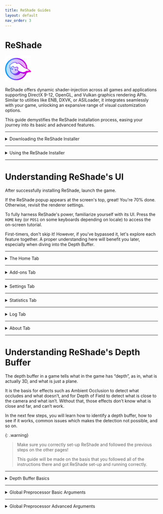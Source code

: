 ```yaml
---
title: ReShade Guides
layout: default
nav_order: 3
---
```


# ReShade

<img style="max-width:17%" src="./images/rs_gradiant.png"/>

ReShade offers dynamic shader-injection across all games and applications supporting DirectX 9-12, OpenGL, and Vulkan graphics rendering APIs. Similar to utilities like ENB, DXVK, or ASILoader, it integrates seamlessly with your game, unlocking an expansive range of visual customization options. 

This guide demystifies the ReShade installation process, easing your journey into its basic and advanced features.

---

<details markdown="block">
<summary>Downloading the ReShade Installer</summary>

Start by grabbing the latest version of ReShade from the [official website](https://reshade.me/#download).

Once on the site, scroll to the section showcasing the latest versions available for download.

You'll notice two distinct ReShade builds:

{: .warning }
Only download ReShade from its official site: [https://reshade.me](https://reshade.me). Third-party sources can host malicious files, so **be vigilant**!

![ReShade Scroll](./images/installing_reshade/rs_scroll.gif)

---

## Standard ReShade Build (Download ReShade x.x.x)

![Standard Build Image](./images/installing_reshade/rs_standard_button.png)

Designed for online games with stringent anti-cheat mechanisms. 

If you play online games like Dead by Daylight, PUBG, or Apex Legends, this is your go-to build.

Notably, this build restricts some advanced features for compatibility such as add-ons and Generic Depth once a network connection has been detected in your game.

---

## Full Add-On Support ReShade Build (Download ReShade x.x.x with full add-on support)

![Add-On Support Image](./images/installing_reshade/rs_addon_button.png)

Best suited for offline games or those without robust anti-cheat systems.

This ReShade build supports the full spectrum of ReShade's features and add-ons, giving maximum creative freedom. 

But remember, avoid using it on online games where graphical injections might be flagged.

{: .warning }
Using effects or add-ons to gain an unfair advantage in games is likely to get you banned. Always play fair!
</details>

---

<details markdown="block">
<summary>Using the ReShade Installer</summary>

This guide will focus on getting you through the ReShade Installer.

This part can be hard for some, but it has been simplified for the majority of users!

<details markdown="block">
<summary><font size="-0.3">Selecting Your Game</font></summary>

Launching the installer, you're prompted to select a game or application for ReShade installation. 

You should make yourself somewhat familiar with the ReShade Installer's various options for you to choose:

![Game List](./images/installing_reshade/rs_game_list.png)

In the list above should be most, if not all, the games that you have installed on your machine currently.

![Browse](./images/installing_reshade/rs_browse.png)

However, if you are struggling to find your game, the ReShade Installer has a `Browse...` open for you to utilize.

This option allows you to specifically choose the executable that you are wanting to inject ReShade into.

This feature is especially handy for games from platforms like itch.io, vintage games, or emulators like DOSBox and Dolphin. 

{: .note }
If you are struggling to find your game's executable or game directory, you can follow our guide on [finding your game directory and executable](https://guides.martysmods.com/docs/special_other/finding_your_game_executable.html)!

</details>

<details markdown="block">
<summary><font size="-0.3">Selecting the Rendering API</font></summary>

This step is crucial! 

Ensure you pick the correct rendering API for your game. 

Unsure? Platforms like Steam or [PCGamingWiki](https://pcgamingwiki.com) can be helpful references.

{: .important }
Selecting an incorrect API will result in ReShade not being able to properly inject into your game!

---

![DirectX 9](./images/installing_reshade/rs_dx9.png)
DirectX 9 was prevalent from 2005 to 2012. Modern titles often prefer newer versions.

---

![DirectX 10-12](./images/installing_reshade/rs_dx10_11_12.png)
DirectX 10-12 is common in engines like Unity and Unreal Engine. It's the safest bet for most modern games.

---

![OpenGL](./images/installing_reshade/rs_ogl.png)
OpenGL is utilized by certain engines and older titles. If DirectX isn't an option and your game isn't too dated, OpenGL might be your answer.

---

![Vulkan](./images/installing_reshade/rs_vk.png)
Vulkan is popular in modern emulators and some newer game releases. For Linux users (using Wine or Proton), Vulkan is essential.

{: .important }
Vulkan installations request admin permissions due to certain system-level changes. Denying this might impair the ReShade installation.

</details>

<details markdown="block">
<summary><font size="-0.3">Installing Presets</font></summary>

Installing presets is a breeze with the ReShade installer! 

The ReShade Installer is able to auto-detect the required shaders for selected presets, eliminating guesswork.

However, if your preset demands unique shaders and textures outside the installer's offerings, you may need to install them manually.

![Preset Image](./images/installing_reshade/rs_preset.png)

To attach a preset, hit the `Browse...` button in the installer.

If you do not have, or need a preset, you can skip this portion of the installer by simply hitting `Next`!

{: .note }
Look for `.ini` files representing ReShade presets.

</details>

<details markdown="block">
<summary><font size="-0.3">Installing Shaders with the ReShade Installer</font></summary>

Shaders are the driving force behind ReShade's versatility, allowing users to craft unique visual experiences for each game.

Navigating to and sourcing shader collections can sometimes pose challenges since individual Shader Developers maintain their own storage and update methodologies. 

However, the ReShade installer simplifies this process for users.

If you've opted to install a preset with the preset installation page of the ReShade Installer, relevant shaders will be pre-selected in this section; otherwise, only `Standard Effects` will appear as marked.
![ReShade Shader RepositoriesSelection Image](./images/installing_reshade/rs_shader.png)

In the shader installation section, two symbols represent installation options:

- A **square tick** indicates selective shader installation from a specific repository.
- A **check tick** ensures installation of all shaders from the chosen repository.

For insights into individual shader developers, click on the blue-highlighted repository or author names. 

This action will redirect you to their repository, which often contains detailed shader information and descriptions beneficial for users.

After selecting the desired shaders, click on `Next.`

{: .note }
> Opting for the square tick for any shader repositories prompts the `Select {shader repository name} files to install` screen. 
> ![ReShade Square Tick Shader Selection Image](./images/installing_reshade/rs_shader_select.png)
> From here, pick your preferred shaders and proceed by clicking `Next.`

</details>

<details markdown="block">
<summary><font size="-0.3">Concluding the Installation Process</font></summary>

Upon completing the ReShade installation, a confirmation screen will indicate a successful installation.

Click `Finish` and initiate your game launch.
![ReShade Complete Image](./images/installing_reshade/rs_complete.png)

If installed correctly, ReShade will display an in-game banner:
![ReShade Game Banner Image](./images/installing_reshade/rs_game_banner.png)

</details>

</details>

---

# Understanding ReShade's UI

After successfully installing ReShade, launch the game. 

If the ReShade popup appears at the screen's top, great! You're 70% done. Otherwise, revisit the renderer settings. 

To fully harness ReShade's power, familiarize yourself with its UI. Press the `HOME` key (or `POS1` on some keyboards depending on locale) to access the on-screen tutorial. 

First-timers, don't skip it! However, if you've bypassed it, let's explore each feature together. A proper understanding here will benefit you later, especially when diving into the Depth Buffer.

---

<details markdown="block">
<summary>The Home Tab</summary>

ReShade's Home tab is a crucial hub, packed with valuable configurations awaiting exploration.

<details markdown="block">
<summary><font size="-0.3">Current Preset</font></summary>

![Current Preset](./images/understanding_reshade_ui/rsui_preset.png)

The section highlighted above indicates the active preset in ReShade. 

By default, presets are saved in the game directory, named `ReShadePreset.ini`. 

Use the `+` to create a new preset, the diskette icon to save, and arrows to switch between them. 

ReShade smartly identifies which `.ini` files are presets, ensuring seamless user experience.

</details>

<details markdown="block">
<summary><font size="-0.3">Effect List</font></summary>

![Effect List](./images/understanding_reshade_ui/rsui_effectlist.png)

The highlighted segment above displays ReShade's Effect List within the Home tab. 

This section showcases all installed shaders. 

The list's size varies depending on the preset you've chosen and the effect packs you set up with ReShade.

</details>

<details markdown="block">
<summary><font size="-0.3">Global Pre-processor Definitions</font></summary>

![Global Pre-processor Definitions](./images/understanding_reshade_ui/rsui_globalpreprocessors.png)

The above spotlight reveals the `Edit Global Preprocessor Definitions` button. 

Pre-Processor definitions act as toggles directing effects' behavior pre-loading. 

Adjustments here can influence shader functionality or compatibility. Clicking this button unveils a small window:

![Global Pre-processor Window](./images/understanding_reshade_ui/rsui_globalpreprocessors_window.png)

The primary tab displays `Global` definitions, applied to every preset. 

Though ReShade sets some defaults, users can add, edit, or remove them using the `+` and `-` signs. 

It is always good to know the pre-processor definition name and its range when configuring these options. Shaders often contain this info in their comments. Use advanced text editors (like [Notepad++](https://notepad-plus-plus.org/) or [Visual Studio Code](https://code.visualstudio.com/)) to examine FX files.

![Global Pre-processor Current Preset](./images/understanding_reshade_ui/rsui_globalpreprocessors_current_preset.png)

The secondary tab presents definitions for the `Current Preset.` 

These change or reset based on the shader's default or their Global value when altering the preset. 

This comes in handy when various presets require distinct pre-load settings.

{: .note}
With a default ReShade preset, this tab will be blank.

</details>

<details markdown="block">
<summary><font size="-0.3">Effect Parameters</font></summary>

![Effect Parameters](./images/understanding_reshade_ui/rsui_effect_params.png)

The image above points to the shader's effect parameters. 

When you enable a shader in ReShade, its respective options and parameters surface here. 

Modifications reflect in real-time. It's handy to keep the window slightly aside to observe real-time image alterations.

</details>

<details markdown="block">
<summary><font size="-0.3">Reload Button</font></summary>

![Reload Button](./images/understanding_reshade_ui/rsui_reload.png)

The emphasized button in the image forces ReShade to revisit the files in the Shaders and Textures folder. 

This process appends or integrates freshly installed effects without the need to restart the game. 

It also reflects changes made to the shader code during its creation.

</details>

<details markdown="block">
<summary><font size="-0.3">Performance Mode</font></summary>

![Performance Mode](./images/understanding_reshade_ui/rsui_performance_mode.png)

The setting indicated in the image streamlines compilation processes and ReShade's memory operation, reducing performance burdens. 

However, it restricts edits to shaders, and certain effects might malfunction. 

Always inform the shader creator about any discrepancies with Performance Mode.

</details>
</details>

---

<details markdown="block">
<summary>Add-ons Tab</summary>

![Add-ons Tab](./images/understanding_reshade_ui/rsui_addons_tab.png)

The designated tab in the image manages each ReShade Addons.

By default, only “Generic Depth” is pre-installed with the ReShade Installer.

Generic Depth is tasked with retrieving the depth buffer and opting for the apt one. 

We'll delve deeper soon, but remember this feature can modify each ReShade extension's behavior.

</details>

-----

<details markdown="block">
<summary>Settings Tab</summary>

![Settings Tab](./images/understanding_reshade_ui/rsui_settings_tab.png)

The identified tab in the image adjusts various pivotal ReShade settings—like directories for Shaders, keys for menu access, FPS meter configurations, theme settings, and more. 

Familiarize yourself with these options for an enhanced UI experience.

</details>

-----

<details markdown="block">
<summary>Statistics Tab</summary>

![Statistics Tab](./images/understanding_reshade_ui/rsui_stats_tab.png)

The marked tab in the image illustrates performance statistics, effect utilization, consumption rates, visual appearances per pass, and more. 

Generally, this isn't a frequent stop unless you're crafting or analyzing a shader's performance.

</details>

-----

<details markdown="block">
<summary>Log Tab</summary>

![Log Tab](./images/understanding_reshade_ui/rsui_log_tab.png)

The highlighted tab in the image presents ReShade’s log, documenting the shader loading process and ReShade's overall operations. 

If a shader runs into issues, they'll appear here. 

* YELLOW indicates a warning (when an effect loads, but could have better, optimized code or experienced mid-load alterations).
* RED signals an error, usually with an explanatory note. 

This tool is invaluable to developers when crafting shaders.

If something seems amiss, share the error text or the log file (stored in the game directory as ReShade.log). 

However, logs are reset each game restart, so share logs before rebooting to avoid data loss.

</details>

-----

<details markdown="block">
<summary>About Tab</summary>

![About Tab](./images/understanding_reshade_ui/rsui_about_tab.png)

This tab, visible in the image, credits the contributors behind ReShade's development, acknowledges licenses, and other supportive codes. 

It's a formal acknowledgment.

</details>

-----

# Understanding ReShade's Depth Buffer

The depth buffer in a game tells what in the game has “depth”, as in, what is actually 3D, and what is just a plane. 

It is the basis for effects such as Ambient Occlusion to detect what occludes and what doesn’t, and for Depth of Field to detect what is close to the camera and what isn’t. Without that, those effects don’t know what is close and far, and can’t work. 

In the next few steps, you will learn how to identify a depth buffer, how to see if it works, common issues which makes the detection not possible, and so on.

{: .warning}
> Make sure you correctly set-up ReShade and followed the previous steps on the other pages! 
> 
> This guide will be made on the basis that you followed all of the instructions there and got ReShade set-up and running correctly.

---

<details markdown="block">
<summary>Depth Buffer Basics</summary>

First of all, what you need to do before anything is to know what each part and color of the Depth Buffer means, this will explain what each means, what to notice and what to do with each case.

{: .warning}
>BEFORE DOING ANYTHING THOUGH, GO TO YOUR GAME GRAPHICS SETTINGS, AND DISABLE THE FOLLOWING:
>
> * MSAA ANTIALIASING - (FXAA or TXAA is fine though, since it doesn’t erase the depth-buffer information by doing multiple samples)
> * SSAA ANTIALIASING

<img src="./images/understanding_reshade_depth_buffer/depth_buffer_reversed_example.png"/>

If it looks like the image above, the shader has loaded and is working properly, but please notice that we’re not yet done, since there are still some details wrong about what has been shown above.

{: .important}
> If your shader looks like the images below, it has no data, and you should go back a few steps and read what you should disable, carefully.
> 
> <img src="./images/understanding_reshade_depth_buffer/depth_buffer_no_data_example.png"/>
> 
> This is what the depth buffer shader looks like with no data.
> 
> <img src="./images/understanding_reshade_depth_buffer/depth_buffer_no_data_reversed_example.png"/>
> 
This is what the shader looks like when it has no data, and is reversed.

</details>

---

<details markdown="block">
<summary>Global Preprocessor Basic Arguments</summary>

Dropdowns here will provide you with the basic arguments that are presented to the ReShade Depth Buffer.

<details markdown="block">
<summary><font size="-0.3">RESHADE_DEPTH_INPUT_IS_REVERSED</font></summary>

Used when you can see the normals, but can’t see the depth image itself (The first result image should represent this perfectly), usually starts at 1 so set it to 0 to fix it, it can also be the other way around.

</details>

<details markdown="block">
<summary><font size="-0.3">RESHADE_DEPTH_INPUT_IS _UPSIDE_DOWN</font></summary>

As the name says, when the image shown by the DisplayDepth shader is upside down, setting it to 1 should fix the issue.

</details>

<details markdown="block">
<summary><font size="-0.3">RESHADE_DEPTH_INPUT_IS_LOGARITHMIC</font></summary>

Used when the depth buffer has lots of waves or “stripes”. Very FEW games actually do use this, so you rarely will have to switch or change that.

</details>

</details>

---

<details markdown="block">
<summary>Global Preprocessor Advanced Arguments</summary>

These more advanced options here will rarely need to be changed, but for old games or emulators, you might have to fiddle around with them.

Here you can find a generalized description of them.

<details markdown="block">
<summary><font size="-0.3">RESHADE_DEPTH_INPUT_X_SCALE | RESHADE_DEPTH_INPUT_Y_SCALE</font></summary>
Changes the depth buffer size (multiplier, so 1 = original size, 2 = double and so on) on the horizontal (X) and vertical (Y) axis.

</details>

<details markdown="block">
<summary><font size="-0.3">RESHADE_DEPTH_LINEARIZATION_FAR_PLANE</font></summary>
How far is the “infinite” defined in the depth buffer. 

Values can either be really low or really high, so you will have to experiment to see which fits best on your case.

</details>

<details markdown="block">
<summary><font size="-0.3">RESHADE_DEPTH_MULTIPLIER</font></summary>
Multiplies the far plane for easy visualization of really low or really high far plane values.

</details>
</details>
